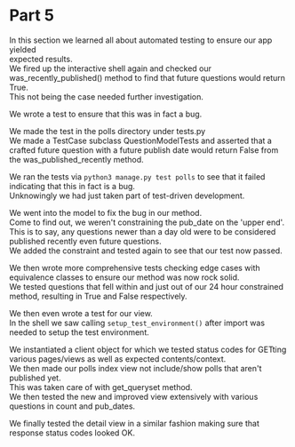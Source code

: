 # Part 5  

In this section we learned all about automated testing to ensure our app yielded  
expected results.  
We fired up the interactive shell again and checked our was_recently_published() method to find that future questions would return True.  
This not being the case needed further investigation.  

We wrote a test to ensure that this was in fact a bug.  

We made the test in the polls directory under tests.py  
We made a TestCase subclass QuestionModelTests and asserted that a crafted future question with a future publish date would return False from the was_published_recently method.

We ran the tests via `python3 manage.py test polls` to see that it failed indicating that this in fact is a bug.  
Unknowingly we had just taken part of test-driven development.  

We went into the model to fix the bug in our method.  
Come to find out, we weren't constraining the pub_date on the 'upper end'.  
This is to say, any questions newer than a day old were to be considered published recently even future questions.  
We added the constraint and tested again to see that our test now passed.  

We then wrote more comprehensive tests checking edge cases with equivalence classes to ensure our method was now rock solid.  
We tested questions that fell within and just out of our 24 hour constrained method, resulting in True and False respectively. 

We then even wrote a test for our view.  
In the shell we saw calling `setup_test_environment()` after import was needed to setup the test environment.  

We instantiated a client object for which we tested status codes for GETting various pages/views as well as expected contents/context.  
We then made our polls index view not include/show polls that aren't published yet.  
This was taken care of with get_queryset method.  
We then tested the new and improved view extensively with various questions in count and pub_dates.  

We finally tested the detail view in a similar fashion making sure that response status codes looked OK.  
 

